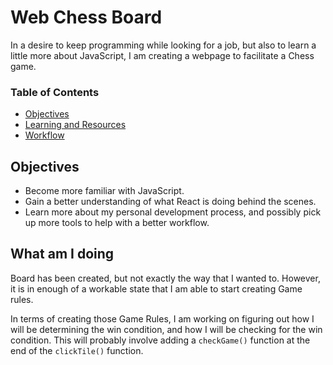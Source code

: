 # Web Chess Board
In a desire to keep programming while looking for a job, but also to learn a little more about JavaScript, I am creating a webpage to facilitate a Chess game.

### Table of Contents
- [Objectives](#objectives)
- [Learning and Resources](https://github.com/BobbyTerence/ChessBoard/blob/main/lessons-learned.md)
- [Workflow](https://github.com/BobbyTerence/ChessBoard/blob/main/workflow.md)

## Objectives
- Become more familiar with JavaScript.
- Gain a better understanding of what React is doing behind the scenes.
- Learn more about my personal development process, and possibly pick up more tools to help with a better workflow.

## What am I doing
Board has been created, but not exactly the way that I wanted to. However, it is in enough of a workable state that I am able to start creating Game rules.

In terms of creating those Game Rules, I am working on figuring out how I will be determining the win condition, and how I will be checking for the win condition. This will probably involve adding a `checkGame()` function at the end of the `clickTile()` function.